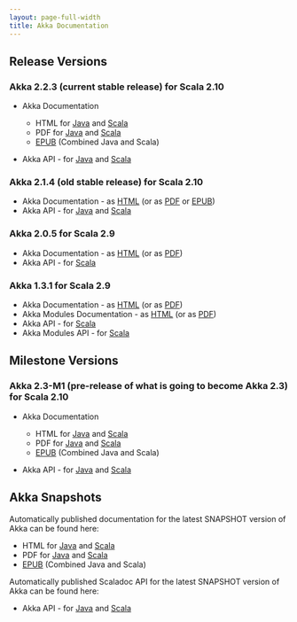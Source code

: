 ```yaml
---
layout: page-full-width
title: Akka Documentation
---
```


## Release Versions

### Akka 2.2.3 (current stable release) for Scala 2.10

* Akka Documentation

  * HTML for [Java](http://doc.akka.io/docs/akka/2.2.3/java.html) and [Scala](http://doc.akka.io/docs/akka/2.2.3/scala.html)
  * PDF for [Java](http://doc.akka.io/docs/akka/2.2.3/AkkaJava.pdf) and [Scala](http://doc.akka.io/docs/akka/2.2.3/AkkaScala.pdf)
  * [EPUB](http://doc.akka.io/docs/akka/2.2.3/Akka.epub) (Combined Java and Scala)

* Akka API - for [Java](http://doc.akka.io/japi/akka/2.2.3/) and [Scala](http://doc.akka.io/api/akka/2.2.3/)

### Akka 2.1.4 (old stable release) for Scala 2.10

* Akka Documentation - as [HTML](http://doc.akka.io/docs/akka/2.1.4) (or as [PDF](http://doc.akka.io/docs/akka/2.1.4/Akka.pdf) or [EPUB](http://doc.akka.io/docs/akka/2.1.4/Akka.epub)) 
* Akka API - for [Java](http://doc.akka.io/japi/akka/2.1.4/) and [Scala](http://doc.akka.io/api/akka/2.1.4/)

### Akka 2.0.5 for Scala 2.9

* Akka Documentation - as [HTML](http://doc.akka.io/docs/akka/2.0.5) (or as [PDF](http://doc.akka.io/docs/akka/2.0.5/Akka.pdf))
* Akka API - for [Scala](http://doc.akka.io/api/akka/2.0.5)


### Akka 1.3.1 for Scala 2.9

* Akka Documentation - as [HTML](http://doc.akka.io/docs/akka/1.3.1) (or as [PDF](http://doc.akka.io/docs/akka/1.3.1/Akka.pdf))
* Akka Modules Documentation - as [HTML](http://doc.akka.io/docs/akka-modules/1.3.1) (or as [PDF](http://doc.akka.io/docs/akka-modules/1.3.1/AkkaModules.pdf))
* Akka API - for [Scala](http://doc.akka.io/api/akka/1.3.1)
* Akka Modules API - for [Scala](http://doc.akka.io/api/akka-modules/1.3.1)

## Milestone Versions

### Akka 2.3-M1 (pre-release of what is going to become Akka 2.3) for Scala 2.10

* Akka Documentation

  * HTML for [Java](http://doc.akka.io/docs/akka/2.3-M1/java.html) and [Scala](http://doc.akka.io/docs/akka/2.3-M1/scala.html)
  * PDF for [Java](http://doc.akka.io/docs/akka/2.3-M1/AkkaJava.pdf) and [Scala](http://doc.akka.io/docs/akka/2.3-M1/AkkaScala.pdf)
  * [EPUB](http://doc.akka.io/docs/akka/2.3-M1/Akka.epub) (Combined Java and Scala)

* Akka API - for [Java](http://doc.akka.io/japi/akka/2.3-M1/) and [Scala](http://doc.akka.io/api/akka/2.3-M1/)

## Akka Snapshots

Automatically published documentation for the latest SNAPSHOT version of Akka can be found here:

* HTML for [Java](http://doc.akka.io/docs/akka/snapshot/java.html) and [Scala](http://doc.akka.io/docs/akka/snapshot/scala.html)
* PDF for [Java](http://doc.akka.io/docs/akka/snapshot/AkkaJava.pdf) and [Scala](http://doc.akka.io/docs/akka/snapshot/AkkaScala.pdf)
* [EPUB](http://doc.akka.io/docs/akka/snapshot/Akka.epub) (Combined Java and Scala)

Automatically published Scaladoc API for the latest SNAPSHOT version of Akka can be found here:

* Akka API - for [Java](http://doc.akka.io/japi/akka/snapshot/) and [Scala](http://doc.akka.io/api/akka/snapshot/)
